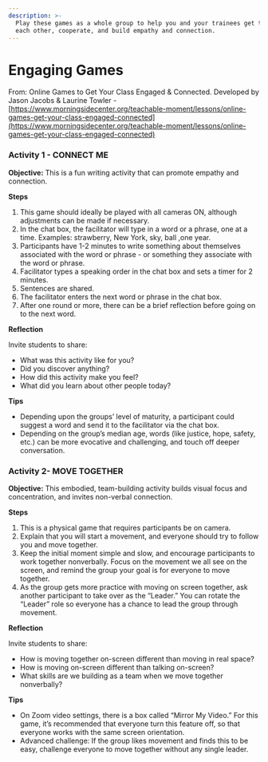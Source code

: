 ```yaml
---
description: >-
  Play these games as a whole group to help you and your trainees get to know
  each other, cooperate, and build empathy and connection.
---
```


# Engaging Games

From: Online Games to Get Your Class Engaged & Connected. Developed by Jason Jacobs & Laurine Towler - [https://www.morningsidecenter.org/teachable-moment/lessons/online-games-get-your-class-engaged-connected](https://www.morningsidecenter.org/teachable-moment/lessons/online-games-get-your-class-engaged-connected)



### Activity 1 - CONNECT ME

**Objective:** This is a fun writing activity that can promote empathy and connection.

  
**Steps**

1. This game should ideally be played with all cameras ON, although adjustments can be made if necessary.  
2. In the chat box, the facilitator will type in a word or a phrase, one at a time. Examples:  strawberry, New York, sky, ball ,one year.    
3. Participants have 1-2 minutes to write something about themselves associated with the word or phrase - or something they associate with the word or phrase.  
4. Facilitator types a speaking order in the chat box and sets a timer for 2 minutes.   
5. Sentences are shared.  
6. The facilitator enters the next word or phrase in the chat box.  
7. After one round or more, there can be a brief reflection before going on to the next word.

  
**Reflection**

Invite students to share: 

* What was this activity like for you? 
* Did you discover anything? 
* How did this activity make you feel? 
* What did you learn about other people today?

  
**Tips**

* Depending upon the groups’ level of maturity, a participant could suggest a word and send it to the facilitator via the chat box.
* Depending on the group’s median age, words \(like justice, hope, safety, etc.\) can be more evocative and challenging, and touch off deeper conversation.



### Activity 2- MOVE TOGETHER  

  
**Objective:** This embodied, team-building activity builds visual focus and concentration, and invites non-verbal connection.

  
**Steps**

1. This is a physical game that requires participants be on camera.   
2. Explain that you will start a movement, and everyone should try to follow you and move together.   
3. Keep the initial moment simple and slow, and encourage participants to work together nonverbally. Focus on the movement we all see on the screen, and remind the group your goal is for everyone to move together.  
4. As the group gets more practice with moving on screen together, ask another participant to take over as the “Leader.”  You can rotate the “Leader” role so everyone has a chance to lead the group through movement. 

  
**Reflection**

Invite students to share: 

* How is moving together on-screen different than moving in real space?  
* How is moving on-screen different than talking on-screen?  
* What skills are we building as a team when we move together nonverbally? 

  
**Tips**

* On Zoom video settings, there is a box called “Mirror My Video.”  For this game, it’s recommended that everyone turn this feature off, so that  everyone works with the same screen orientation. 
* Advanced challenge: If the group likes movement and finds this to be easy, challenge everyone to move together without any single leader. 

